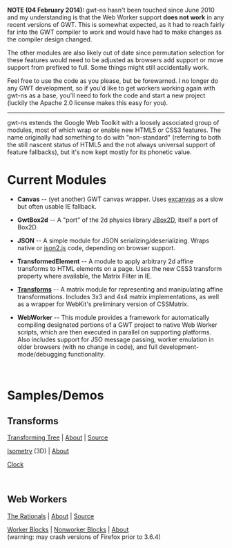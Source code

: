 **NOTE (04 February 2014):** gwt-ns hasn't been touched since June 2010 and my understanding is that the Web Worker support **does not work** in any recent versions of GWT. This is somewhat expected, as it had to reach fairly far into the GWT compiler to work and would have had to make changes as the compiler design changed.

The other modules are also likely out of date since permutation selection for these features would need to be adjusted as browsers add support or move support from prefixed to full. Some things might still accidentally work.

Feel free to use the code as you please, but be forewarned. I no longer do any GWT development, so if you'd like to get workers working again with gwt-ns as a base, you'll need to fork the code and start a new project (luckily the Apache 2.0 license makes this easy for you).


---


gwt-ns extends the Google Web Toolkit with a loosely associated group of modules, most of which wrap or enable new HTML5 or CSS3 features. The name originally had something to do with "non-standard" (referring to both the still nascent status of HTML5 and the not always universal support of feature fallbacks), but it's now kept mostly for its phonetic value.

# Current Modules #
  * **Canvas** -- (yet another) GWT canvas wrapper. Uses [excanvas](http://code.google.com/p/explorercanvas/) as a slow but often usable IE fallback.

  * **GwtBox2d** -- A "port" of the 2d physics library [JBox2D](http://www.jbox2d.org/), itself a port of Box2D.

  * **JSON** -- A simple module for JSON serializing/deserializing. Wraps native or [json2.js](http://www.json.org/json2.js) code, depending on browser support.

  * **TransformedElement** -- A module to apply arbitrary 2d affine transforms to HTML elements on a page. Uses the new CSS3 transform property where available, the Matrix Filter in IE.

  * **[Transforms](Transforms.md)** -- A matrix module for representing and manipulating affine transformations. Includes 3x3 and 4x4 matrix implementations, as well as a wrapper for WebKit's preliminary version of CSSMatrix.

  * **WebWorker** -- This module provides a framework for automatically compiling designated portions of a GWT project to native Web Worker scripts, which are then executed in parallel on supporting platforms. Also includes support for JSO message passing, worker emulation in older browsers (with no change in code), and full development-mode/debugging functionality.

<br>
<h1>Samples/Demos</h1>
<h2>Transforms</h2>
<a href='http://extremelysatisfactorytotalitarianism.com/projects/ns/transformtree/'>Transforming Tree</a> | <a href='http://extremelysatisfactorytotalitarianism.com/blog/?p=1763'>About</a> | <a href='https://code.google.com/p/gwt-ns/source/browse/#svn/trunk/demos/transformtree/src/gwt/ns/demo/transformtree'>Source</a>

<a href='http://extremelysatisfactorytotalitarianism.com/projects/experiments/2010/06/isometry/'>Isometry</a> (3D) | <a href='http://extremelysatisfactorytotalitarianism.com/blog/?p=1402'>About</a>

<a href='http://extremelysatisfactorytotalitarianism.com/projects/experiments/2009/12/clock/'>Clock</a>

<br>
<h2>Web Workers</h2>
<a href='http://extremelysatisfactorytotalitarianism.com/projects/ns/rationals/'>The Rationals</a> | <a href='http://extremelysatisfactorytotalitarianism.com/blog/?p=645'>About</a> | <a href='https://code.google.com/p/gwt-ns/source/browse/#svn/trunk/samples/gwt/ns/sample/rationals'>Source</a>

<a href='http://extremelysatisfactorytotalitarianism.com/projects/experiments/2010/03/boxdemo/'>Worker Blocks</a> | <a href='http://extremelysatisfactorytotalitarianism.com/projects/experiments/2010/03/boxdemo/noworker.html'>Nonworker Blocks</a> | <a href='http://extremelysatisfactorytotalitarianism.com/blog/?p=932'>About</a><br>
(warning: may crash versions of Firefox prior to 3.6.4)